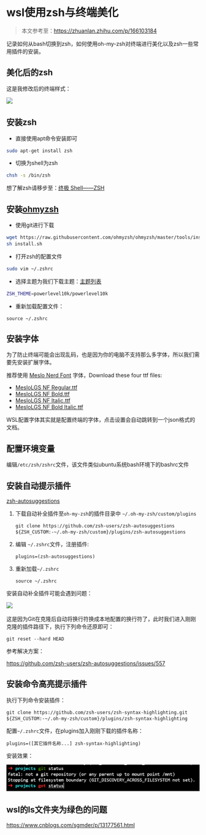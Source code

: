 # wsl使用zsh与终端美化

> 本文参考至：https://zhuanlan.zhihu.com/p/166103184

记录如何从bash切换到zsh，如何使用oh-my-zsh对终端进行美化以及zsh一些常用插件的安装。

## 美化后的zsh

这是我修改后的终端样式：

![](../../../%E5%B7%A5%E5%85%B7%E4%BD%BF%E7%94%A8/%E5%85%B6%E5%AE%83%E5%B7%A5%E5%85%B7/images/2.png)


## 安装zsh

- 直接使用apt命令安装即可

```bash
sudo apt-get install zsh
```

- 切换为shell为zsh

```bash
chsh -s /bin/zsh
```

想了解zsh请移步至：[终极 Shell——ZSH](https://www.cnblogs.com/dhcn/p/11666845.html)

## 安装[ohmyzsh](https://github.com/ohmyzsh/ohmyzsh)

- 使用git进行下载

```bash
wget https://raw.githubusercontent.com/ohmyzsh/ohmyzsh/master/tools/install.sh
sh install.sh
```

- 打开zsh的配置文件

```bash
sudo vim ~/.zshrc
```

- 选择主题为我们下载主题：[主题列表](https://github.com/ohmyzsh/ohmyzsh/wiki/Themes)

```bash
ZSH_THEME=powerlevel10k/powerlevel10k
```

- 重新加载配置文件：

```shell
source ~/.zshrc
```

## 安装字体

为了防止终端可能会出现乱码，也是因为你的电脑不支持那么多字体，所以我们需要先安装扩展字体。

推荐使用 [Meslo Nerd Font](https://link.zhihu.com/?target=https%3A//github.com/romkatv/powerlevel10k%23meslo-nerd-font-patched-for-powerlevel10k) 字体，Download these four ttf files:

- [MesloLGS NF Regular.ttf](https://link.zhihu.com/?target=https%3A//github.com/romkatv/powerlevel10k-media/raw/master/MesloLGS%2520NF%2520Regular.ttf)
- [MesloLGS NF Bold.ttf](https://link.zhihu.com/?target=https%3A//github.com/romkatv/powerlevel10k-media/raw/master/MesloLGS%2520NF%2520Bold.ttf)
- [MesloLGS NF Italic.ttf](https://link.zhihu.com/?target=https%3A//github.com/romkatv/powerlevel10k-media/raw/master/MesloLGS%2520NF%2520Italic.ttf)
- [MesloLGS NF Bold Italic.ttf](https://link.zhihu.com/?target=https%3A//github.com/romkatv/powerlevel10k-media/raw/master/MesloLGS%2520NF%2520Bold%2520Italic.ttf)

WSL配置字体其实就是配置终端的字体，点击设置会自动跳转到一个json格式的文档。

## 配置环境变量

编辑`/etc/zsh/zshrc`文件，该文件类似ubuntu系统bash环境下的bashrc文件

## 安装自动提示插件

[zsh-autosuggestions](https://github.com/zsh-users/zsh-autosuggestions)

1. 下载自动补全插件至`oh-my-zsh`的插件目录中  `~/.oh-my-zsh/custom/plugins`

   ```shell
   git clone https://github.com/zsh-users/zsh-autosuggestions ${ZSH_CUSTOM:-~/.oh-my-zsh/custom}/plugins/zsh-autosuggestions
   ```

2. 编辑 `~/.zshrc`文件，注册插件:

   ```shell
   plugins=(zsh-autosuggestions)
   ```

3. 重新加载`~/.zshrc`

   ```shell
   source ~/.zshrc
   ```

安装自动补全插件可能会遇到问题：

![](../images/3.png)

这是因为Git在克隆后自动将换行符换成本地配置的换行符了，此时我们进入刚刚克隆的插件路径下，执行下列命令还原即可：

```shell
git reset --hard HEAD
```

参考解决方案：

https://github.com/zsh-users/zsh-autosuggestions/issues/557

## 安装命令高亮提示插件

执行下列命令安装插件：

```shell
git clone https://github.com/zsh-users/zsh-syntax-highlighting.git ${ZSH_CUSTOM:-~/.oh-my-zsh/custom}/plugins/zsh-syntax-highlighting
```

配置`~/.zshrc`文件，在plugins加入刚刚下载的插件名称：

```shell
plugins=([其它插件名称...] zsh-syntax-highlighting)
```

安装效果：

![](../images/4.png)

## wsl的ls文件夹为绿色的问题

https://www.cnblogs.com/sgmder/p/13177561.html